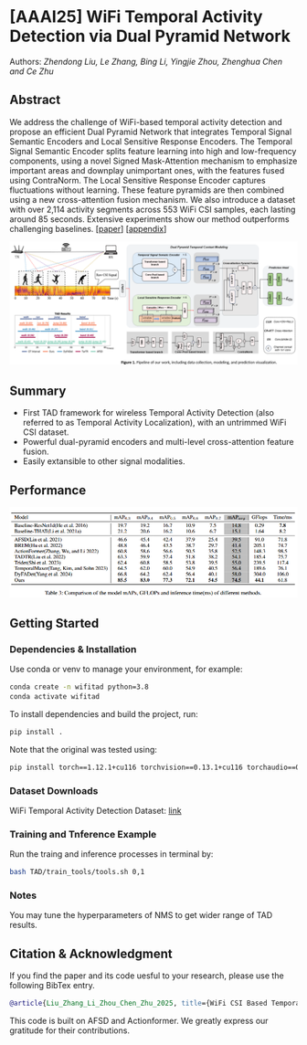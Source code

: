 # [AAAI25] WiFi Temporal Activity Detection via Dual Pyramid Network

Authors: *Zhendong Liu, Le Zhang, Bing Li, Yingjie Zhou, Zhenghua Chen and Ce Zhu*

## Abstract

We address the challenge of WiFi-based temporal activity detection and  propose an efficient Dual Pyramid Network that integrates Temporal Signal Semantic Encoders and Local Sensitive Response Encoders. The Temporal Signal Semantic Encoder splits feature learning into high and low-frequency components, using a novel Signed Mask-Attention mechanism to emphasize important areas and downplay unimportant ones, with the features fused using ContraNorm. The Local Sensitive Response Encoder captures fluctuations without learning. These feature pyramids are then combined using a new cross-attention fusion mechanism. We also introduce a dataset with over 2,114 activity segments across 553 WiFi CSI samples, each lasting around 85 seconds. Extensive experiments show our method outperforms challenging baselines. [[paper](https://github.com/AVC2-UESTC/WiFiTAD/blob/main/mainPaper.pdf)] [[appendix](https://github.com/AVC2-UESTC/WiFiTAD/blob/main/Appendix.pdf)] 

 <p align="center">
 <img width="700" src="figures/1741098982203.png">
 </p>

## Summary 

- First TAD framework for wireless Temporal Activity Detection (also referred to as Temporal Activity Localization), with an untrimmed WiFi CSI dataset.
- Powerful dual-pyramid encoders and multi-level cross-attention feature fusion.
- Easily extansible to other signal modalities.

## Performance

![](figures/performance.png)

## Getting Started

### Dependencies & Installation

Use conda or venv to manage your environment, for example:

```bash
conda create -n wifitad python=3.8
conda activate wifitad
```

To install dependencies and build the project, run:

```bash
pip install .
```

Note that the original was tested using:

```bash
pip install torch==1.12.1+cu116 torchvision==0.13.1+cu116 torchaudio==0.12.1 --extra-index-url https://download.pytorch.org/whl/cu116
```

### Dataset Downloads

WiFi Temporal Activity Detection Dataset: [link](https://drive.google.com/file/d/1gy0ppFtypVTtgBfrFzdMJUbXTb1MbPSK/view?usp=drive_link)

### Training and Tnference Example

Run the traing and inference processes in terminal by: 

```bash
bash TAD/train_tools/tools.sh 0,1
```

### Notes

You may tune the hyperparameters of NMS to get wider range of TAD results.

## Citation & Acknowledgment

If you find the paper and its code uesful to your research, please use the following BibTex entry.

```bibtex
@article{Liu_Zhang_Li_Zhou_Chen_Zhu_2025, title={WiFi CSI Based Temporal Activity Detection via Dual Pyramid Network}, volume={39}, url={https://ojs.aaai.org/index.php/AAAI/article/view/32035}, DOI={10.1609/aaai.v39i1.32035}, number={1}, journal={Proceedings of the AAAI Conference on Artificial Intelligence}, author={Liu, Zhendong and Zhang, Le and Li, Bing and Zhou, Yingjie and Chen, Zhenghua and Zhu, Ce}, year={2025}, month={Apr.}, pages={550-558} }
```

This code is built on AFSD and Actionformer. We greatly express our gratitude for their contributions.
